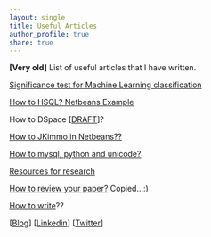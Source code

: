 ```yaml
---
layout: single
title: Useful Articles
author_profile: true
share: true
---
```

**\[Very old\]** List of useful articles that I have written.

[Significance test for Machine Learning classification](https://docs.google.com/file/d/0Bxa1keXJ_v7CM19kd3lmVk9pV1k/edit?usp=sharing)

[How to HSQL? Netbeans Example](http%3A%2F%2Ffaculty.bracu.ac.bd%2F~firoj%2Fmyweb%2FDictionaryDB.zip&sa=D&sntz=1&usg=AFQjCNFNnaNTSxLQo4R46VdvJ_8WIEyYvg)

How to DSpace \[[DRAFT](http%3A%2F%2Ffirojalam.wordpress.com%2F2008%2F07%2F27%2Fhow-to-dspace)\]?

[How to JKimmo in Netbeans??](http%3A%2F%2Ffaculty.bracu.ac.bd%2F~firoj%2FJKimmo.zip)

[How to mysql, python and unicode?](http%3A%2F%2Ffaculty.bracu.ac.bd%2F~firoj%2Fmyweb%2Fmysql-python-unicode.py)

[Resources for research](https://docs.google.com/document/d/1UUlfjjVXZDm8cVYlCMklyX3KPAjm9jCM2OQz9vmS-N4/edit?usp=sharing)

[How to review your paper?](https://docs.google.com/document/d/1TTylbKAzdU3kSE984jbF5Vm2kGfr3qs5OG_be7zm43M/edit?usp=sharing) Copied...:)

[How to write](https://docs.google.com/document/d/12lZPeKw6l4PDIxdvpfcMqrnsBgJArIxSvxxGE9m1nBI/edit?usp=sharing)??

\[[Blog](http%3A%2F%2Ffirojalam.wordpress.com)\] \[[Linkedin](http%3A%2F%2Fwww.linkedin.com%2Fprofile%2Fview%3Fid%3D19450497%26trk%3Dhb_tab_pro_top)\] \[[Twitter](https://www.google.com/url?q=https%3A%2F%2Ftwitter.com%2Ffirojtwittes)\]